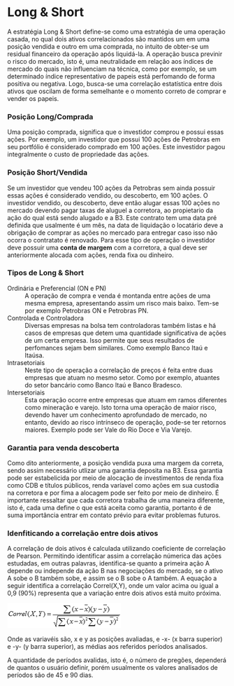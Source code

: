 <h1>Long & Short</h1>

<p>A estratégia Long & Short define-se como uma estratégia de uma operação casada, no qual dois ativos correlacionados são mantidos um em uma posição vendida e outro em uma comprada, no intuito de obter-se um residual financeiro da operação após liquidá-la. A operação busca previnir o risco do mercado, isto é, uma neutralidade em relação aos índices de mercado do quais não influenciam na técnica, como  por exemplo, se um determinado índice representativo de papeis está perfomando de forma positiva ou negativa. Logo, busca-se uma correlação estatística entre dois ativos que oscilam de forma semelhante e o momento correto de comprar e vender os papeis.</p>

<h3>Posição Long/Comprada</h3>

<p>Uma posição comprada, significa que o investidor comprou e possui essas ações. Por exemplo, um investidor que possui 100 ações de Petrobras em seu portfólio é considerado comprado em 100 ações. Este investidor pagou integralmente o custo de propriedade das ações.
  
<h3> Posição
  Short/Vendida </h3>

<p>Se um investidor que vendeu 100 ações da Petrobras sem ainda possuir essas ações é considerado vendido, ou descoberto, em 100 ações. O investidor vendido, ou descoberto, deve então alugar essas 100 ações no mercado devendo pagar taxas de aluguel a corretora, ao propietario da ação do qual está sendo alugado e a B3. Este contrato tem uma data pré definida que usalmente é um mês, na data de liquidação o locatário deve a obrigação de comprar as ações no mercado para entregar caso isso não ocorra o contratato é renovado. Para esse tipo de operação o investidor deve possuir uma <b>conta de margem</b> com a corretora, a qual deve ser anteriormente alocada com ações, renda fixa ou dinheiro. </p>

<h3> Tipos de Long & Short </h3>

<dl> 
   <dt>Ordinária e Preferencial (ON e PN)</dt> 
   <dd>A operação de compra e venda é montanda entre ações de uma mesma empresa, apresentando assim um risco mais baixo. Tem-se por exemplo Petrobras ON e Petrobras PN. </dd> 
   <dt>Controlada e Controladora</dt> 
   <dd>Diversas empresas na bolsa tem controladoras também listas e há casos de empresas que detem uma quantidade significativa de ações de um certa empresa. Isso permite que seus resultados de perfomances sejam bem similares. Como exemplo Banco Itaú e Itaúsa.  </dd> 
   <dt>Intrasetoriais</dt> 
   <dd>Neste
     tipo de operação a correlação de preços é feita entre duas empresas que atuam no mesmo setor. Como por exemplo, atuantes do setor bancário como Banco Itaú e Banco Bradesco. </dd> 
  
   <dt>Intersetoriais</dt> 
   <dd>Esta operação ocorre entre empresas que atuam em ramos diferentes como mineração e varejo. Isto torna uma operação de maior risco, devendo haver um conhecimento aprofundado de mercado, no entanto, devido ao risco intrínseco de operação, pode-se ter retornos maiores. Exemplo pode ser Vale do Rio Doce e Via Varejo. </dd> 

</dl>

<h3> Garantia para venda descoberta </h3>

<p>Como dito anteriormente, a posição vendida puxa uma margem da correta, sendo assim necessário utlizar uma garantia deposita na B3. Essa garantia pode ser estabelicida por meio de alocação de investimentos de renda fixa como CDB e títulos públicos, renda varíavel como ações em sua custodia na corretora e por fima a alocagem pode ser feito por meio de dinheiro. É importante ressaltar que cada corretora trabalha de uma maneira diferente, isto é, cada uma define o que está aceita como garantia, portanto é de suma importância entrar em contato prévio para evitar problemas futuros.</p>

<h3> Idenfiticando a correlação entre dois ativos </h3>

<p> A correlação de dois ativos é calculada utilizando coeficiente de correlação de Pearson. Permitindo identificar assim a correlação númerica das ações estudadas, em outras palavras, identifica-se quanto a primeira ação A depende ou independe da ação B nas negociações do mercado, se o ativo A sobe o B também sobe, e assim se o B sobe o A também. A equação a seguir identifica a correlação Correl(X,Y), onde um valor acima  ou igual a 0,9 (90%) representa que a variação entre dois ativos está muito próxima. </p>
  
![alt text](https://github.com/souza10v/LongShort/blob/master/images/eq1.gif?raw=true)

<p> Onde as variavéis são, x e y as posições avaliadas, e -x- (x barra superior) e -y- (y barra superior), as médias aos referidos períodos analisados. 
 <!-- colocar o que é cada variável--> 
 
<p> A quantidade de períodos avalidas, isto é, o número de pregões, dependerá de quantos o usuário definir,
  porém 
  usualmente os valores analisados de períodos são de 45 e 90 dias.  </p>
